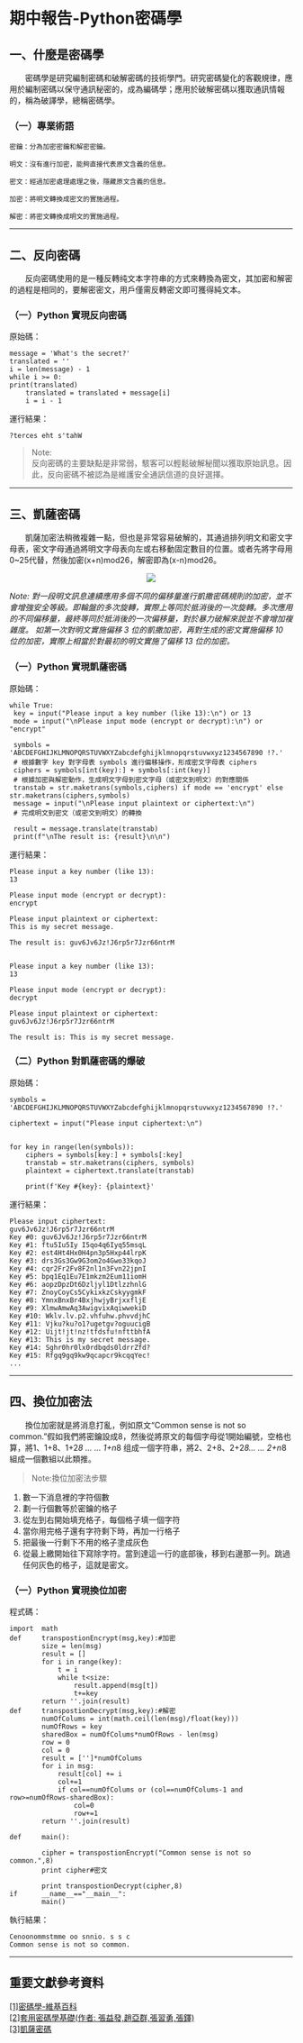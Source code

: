 # 期中報告-Python密碼學

## 一、什麼是密碼學
&emsp;&emsp;密碼學是研究編制密碼和破解密碼的技術學門。研究密碼變化的客觀規律，應用於編制密碼以保守通訊秘密的，成為編碼學；應用於破解密碼以獲取通訊情報的，稱為破譯學，總稱密碼學。  
  

### （一）專業術語
```
密鑰：分為加密密鑰和解密密鑰。

明文：沒有進行加密，能夠直接代表原文含義的信息。

密文：經過加密處理處理之後，隱藏原文含義的信息。

加密：將明文轉換成密文的實施過程。

解密：將密文轉換成明文的實施過程。
``` 
---  

## 二、反向密碼  
&emsp;&emsp;反向密碼使用的是一種反轉纯文本字符串的方式來轉換為密文，其加密和解密的過程是相同的，要解密密文，用戶僅需反轉密文即可獲得純文本。 

### （一）Python 實現反向密碼  

原始碼：  
```
message = 'What's the secret?'
translated = ''
i = len(message) - 1
while i >= 0:
print(translated)
    translated = translated + message[i]
    i = i - 1 
 ```  
運行結果：  
```
?terces eht s'tahW
```  
>Note:  
>反向密碼的主要缺點是非常弱，駭客可以輕鬆破解秘聞以獲取原始訊息。因此，反向密碼不被認為是維護安全通訊信道的良好選擇。  

---

## 三、凱薩密碼
&emsp;&emsp;凱薩加密法稍微複雜一點，但也是非常容易破解的，其通過排列明文和密文字母表，密文字母通過將明文字母表向左或右移動固定數目的位置。或者先將字母用0~25代替，然後加密(x+n)mod26，解密即為(x-n)mod26。    
<div align="center"><img src="https://github.com/mailk8811/sa110a/blob/master/pic/1.jpeg"></div>  
  
*Note:
對一段明文訊息連續應用多個不同的偏移量進行凱撒密碼規則的加密，並不會增強安全等級。即輪盤的多次旋轉，實際上等同於抵消後的一次旋轉。多次應用的不同偏移量，最終等同於抵消後的一次偏移量，對於暴力破解來說並不會增加複雜度。
如第一次對明文實施偏移 3 位的凱撒加密，再對生成的密文實施偏移 10 位的加密，實際上相當於對最初的明文實施了偏移 13 位的加密。*


### （一）Python 實現凱薩密碼  
原始碼：
```
while True:
 key = input("Please input a key number (like 13):\n") or 13
 mode = input("\nPlease input mode (encrypt or decrypt):\n") or "encrypt"
 
 symbols = 'ABCDEFGHIJKLMNOPQRSTUVWXYZabcdefghijklmnopqrstuvwxyz1234567890 !?.'
 # 根據數字 key 對字母表 symbols 進行偏移操作，形成密文字母表 ciphers
 ciphers = symbols[int(key):] + symbols[:int(key)]
 # 根據加密與解密動作，生成明文字母到密文字母（或密文到明文）的對應關係
 transtab = str.maketrans(symbols,ciphers) if mode == 'encrypt' else str.maketrans(ciphers,symbols)
 message = input("\nPlease input plaintext or ciphertext:\n")
 # 完成明文到密文（或密文到明文）的轉換
 
 result = message.translate(transtab)
 print(f"\nThe result is: {result}\n\n")
```  
運行結果：  
```
Please input a key number (like 13):
13

Please input mode (encrypt or decrypt):
encrypt

Please input plaintext or ciphertext:
This is my secret message.

The result is: guv6Jv6Jz!J6rp5r7Jzr66ntrM


Please input a key number (like 13):
13

Please input mode (encrypt or decrypt):
decrypt

Please input plaintext or ciphertext:
guv6Jv6Jz!J6rp5r7Jzr66ntrM

The result is: This is my secret message.
```  
### （二）Python 對凱薩密碼的爆破  
原始碼： 
```
symbols = 'ABCDEFGHIJKLMNOPQRSTUVWXYZabcdefghijklmnopqrstuvwxyz1234567890 !?.'

ciphertext = input("Please input ciphertext:\n")


for key in range(len(symbols)):
    ciphers = symbols[key:] + symbols[:key]
    transtab = str.maketrans(ciphers, symbols)
    plaintext = ciphertext.translate(transtab)

    print(f'Key #{key}: {plaintext}'
```
運行結果：  
```
Please input ciphertext:
guv6Jv6Jz!J6rp5r7Jzr66ntrM
Key #0: guv6Jv6Jz!J6rp5r7Jzr66ntrM
Key #1: ftu5Iu5Iy I5qo4q6Iyq55msqL
Key #2: est4Ht4Hx0H4pn3p5Hxp44lrpK
Key #3: drs3Gs3Gw9G3om2o4Gwo33kqoJ
Key #4: cqr2Fr2Fv8F2nl1n3Fvn22jpnI
Key #5: bpq1Eq1Eu7E1mkzm2Eum11iomH
Key #6: aopzDpzDt6Dzljyl1DtlzzhnlG
Key #7: ZnoyCoyCs5CykixkzCskyygmkF
Key #8: YmnxBnxBr4BxjhwjyBrjxxfljE
Key #9: XlmwAmwAq3AwigvixAqiwwekiD
Key #10: Wklv.lv.p2.vhfuhw.phvvdjhC
Key #11: Vjku?ku?o1?ugetgv?oguucigB
Key #12: Uijt!jt!nz!tfdsfu!nfttbhfA
Key #13: This is my secret message.
Key #14: Sghr0hr0lx0rdbqds0ldrrZfd?
Key #15: Rfgq9gq9kw9qcapcr9kcqqYec!
...
```
---   

## 四、換位加密法
&emsp;&emsp;換位加密就是將消息打亂，例如原文“Common sense is not so common.”假如我們將密鑰設成8，然後從將原文的每個字母從1開始編號，空格也算，將1、1+8、1+2*8 ... ... 1+n*8 组成一個字符串，將2、2+8、2+2*8... ... 2+n*8 組成一個數組以此類推。  


>Note:換位加密法步驟 
1. 數一下消息裡的字符個數   
2. 劃一行個數等於密鑰的格子 
3. 從左到右開始填充格子，每個格子填一個字符 
4. 當你用完格子還有字符剩下時，再加一行格子   
5. 把最後一行剩下不用的格子塗成灰色
6. 從最上繳開始往下寫除字符。當到達這一行的底部後，移到右邊那一列。跳過任何灰色的格子，這就是密文。  
  

### （一）Python 實現換位加密  
程式碼：

```
import  math
def     transpostionEncrypt(msg,key):#加密
        size = len(msg)
        result = []
        for i in range(key):
            t = i
            while t<size:
                result.append(msg[t])
                t+=key
        return ''.join(result)
def     transpostionDecrypt(msg,key):#解密
        numOfColums = int(math.ceil(len(msg)/float(key)))
        numOfRows = key
        sharedBox = numOfColums*numOfRows - len(msg)
        row = 0
        col = 0
        result = ['']*numOfColums
        for i in msg:
            result[col] += i
            col+=1
            if col==numOfColums or (col==numOfColums-1 and row>=numOfRows-sharedBox):
                col=0
                row+=1
        return ''.join(result)

def     main():

        cipher = transpostionEncrypt("Common sense is not so common.",8)
        print cipher#密文

        print transpostionDecrypt(cipher,8)
if      __name__=="__main__":
        main()
```  
執行結果：  

```
Cenoonommstmme oo snnio. s s c
Common sense is not so common.
```
---  
 
## 重要文獻參考資料   
[[1]密碼學-維基百科](https://www.starky.ltd/2020/08/05/python-cryptography-caesar-cipher/)  
[[2]套用密碼學基礎(作者: 張益發,趙亞群,張習勇,張鐸)](https://www.itsfun.com.tw/%E5%AF%86%E7%A2%BC%E5%AD%B8/wiki-9575575-3900455)  
[[3]凱薩密碼](https://www.starky.ltd/2020/08/05/python-cryptography-caesar-cipher/)  

